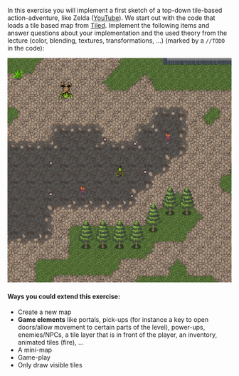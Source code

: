 In this exercise you will implement a first sketch of a top-down tile-based action-adventure, like Zelda ([YouTube](https://www.youtube.com/watch?v=Z6hjG6MCcZ8)). We start out with the code that loads a tile based map from [Tiled](https://www.mapeditor.org/). Implement the following items and answer questions about your implementation and the used theory from the lecture (color, blending, textures, transformations, ...) (marked by a `//TODO` in the code):

![Screenshot](screenshot.png)

#### Ways you could extend this exercise:
+ Create a new map
+ **Game elements** like portals, pick-ups (for instance a key to open doors/allow movement to certain parts of the level), power-ups, enemies/NPCs, a tile layer that is in front of the player, an inventory, animated tiles (fire), ...
+ A mini-map
+ Game-play
+ Only draw visible tiles

